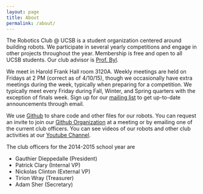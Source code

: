 ```yaml
---
layout: page
title: About
permalink: /about/
---
```


The Robotics Club @ UCSB is a student organization centered around building robots. We participate in several yearly competitions and engage in other projects throughout the year. Membership is free and open to all UCSB students. Our club advisor is [Prof. Byl](http://www.ece.ucsb.edu/~katiebyl/).

We meet in Harold Frank Hall room 3120A. Weekly meetings are held on Fridays at 2 PM (correct as of 4/10/15), though we occasionally have extra meetings during the week, typically when preparing for a competition. We typically meet every Friday during Fall, Winter, and Spring quarters with the exception of finals week. Sign up for our [mailing list](https://groups.google.com/forum/#!forum/ucsb-robotics-club) to get up-to-date announcements through email. 

We use [Github](https://github.com/) to share code and other files for our robots. You can request an invite to join our [Github Organization](https://github.com/UCSBRoboticsClub/) at a meeting or by emailing one of the current club officers. You can see videos of our robots and other club activities at our [Youtube Channel](https://www.youtube.com/channel/UCOe3xpXzI43P0LEzduwNDJg).

The club officers for the 2014-2015 school year are

  - Gauthier Dieppedalle (President)
  - Patrick Clary (Internal VP)
  - Nickolas Clinton (External VP)
  - Tirion Wray (Treasurer)
  - Adam Sher (Secretary)
